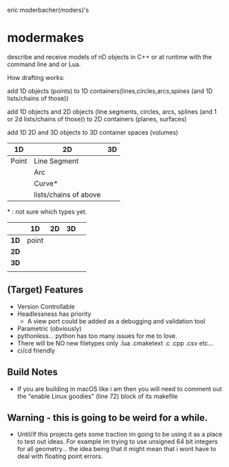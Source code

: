 eric moderbacher(moders)'s
# modermakes

describe and receive models of nD objects in C++ or at runtime with the command line and or Lua.


How drafting works:

add 1D objects (points) to 1D containers(lines,circles,arcs,spines (and 1D lists/chains of those))

add 1D objects and 2D objects (line segments, circles, arcs, splines (and 1 or 2d lists/chains of those)) to 2D containers (planes, surfaces)

add 1D 2D and 3D objects to 3D container spaces (volumes)

| 1D    | 2D                    | 3D |
|-------|-----------------------|----|
| Point | Line Segment          |    |
|       | Arc                   |    |
|       | Curve*                |    |
|       | lists/chains of above |    |
&ast; : not sure which types yet.


|        | 1D    | 2D | 3D |   |
|--------|-------|----|----|---|
| **1D** | point |    |    |   |
| **2D** |       |    |    |   |
| **3D** |       |    |    |   |
|        |       |    |    |   |







## (Target) Features
  - Version Controllable
  - Headlessness has priority
    - A view port could be added as a debugging and validation tool
  - Parametric (obviously)
  - pythonless... python has too many issues for me to love.
  - There will be NO new filetypes only .lua .cmaketext .c .cpp .csv etc...
  - ci/cd friendly

## Build Notes
- If you are building in macOS like i am then you will need to comment out the "enable Linux goodies" (line 72) block of its makefile

## Warning - this is going to be weird for a while.
- Until/if this projects gets some traction im going to be using it as a place to test out ideas.  For example im trying to use unsigned 64 bit integers for all geometry... the idea being that it might mean that i wont have to deal with floating point errors.







